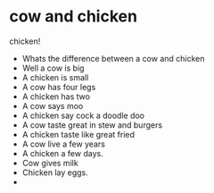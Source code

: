 # cow and chicken

chicken!

- Whats the difference between a cow and chicken
- Well a cow is big 
- A chicken is small
- A cow has four legs 
- A chicken has two
- A cow says moo
- A chicken say cock a doodle doo
- A cow taste great in stew and burgers
- A chicken taste like great fried
- A cow live a few years 
- A chicken a few days.
- Cow gives milk
- Chicken lay eggs.
- 